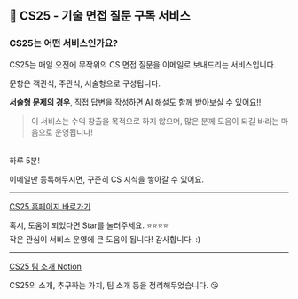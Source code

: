 ## 📨 CS25 - 기술 면접 질문 구독 서비스
### CS25는 어떤 서비스인가요?

CS25는 매일 오전에 무작위의 CS 면접 질문을 이메일로 보내드리는 서비스입니다.

문항은 객관식, 주관식, 서술형으로 구성됩니다.

**서술형 문제의 경우**, 직접 답변을 작성하면 AI 해설도 함께 받아보실 수 있어요!!
> 이 서비스는 수익 창출을 목적으로 하지 않으며, 많은 분께 도움이 되길 바라는 마음으로 운영됩니다!

<br>
하루 5분!

이메일만 등록해두시면, 꾸준히 CS 지식을 쌓아갈 수 있어요.

---

[CS25 홈페이지 바로가기](https://cs25.co.kr/)

혹시, 도움이 되었다면 Star를 눌러주세요. ⭐️⭐️⭐️⭐
<br>
작은 관심이 서비스 운영에 큰 도움이 됩니다! 감사합니다. :)

---

[CS25 팀 소개 Notion](https://www.notion.so/CS25-223e2a3e053580888faef79fdf6bfbcf)

CS25의 소개, 추구하는 가치, 팀 소개 등을 정리해두었습니다. 😘
